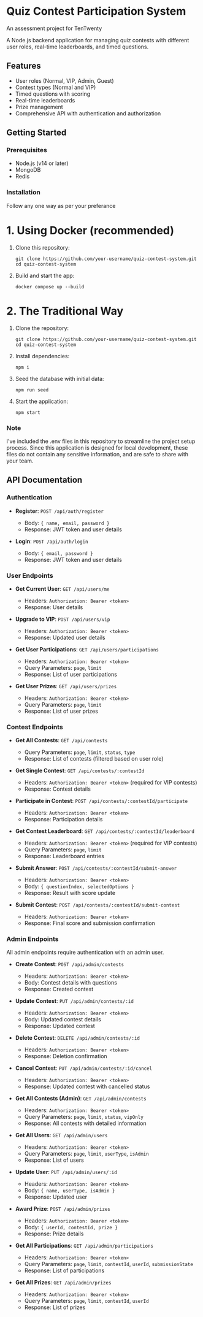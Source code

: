 # Quiz Contest Participation System
An assessment project for TenTwenty

A Node.js backend application for managing quiz contests with different user roles, real-time leaderboards, and timed questions.

## Features

- User roles (Normal, VIP, Admin, Guest)
- Contest types (Normal and VIP)
- Timed questions with scoring
- Real-time leaderboards
- Prize management
- Comprehensive API with authentication and authorization

## Getting Started

### Prerequisites

- Node.js (v14 or later)
- MongoDB
- Redis

### Installation

Follow any one way as per your preferance

# 1. Using Docker (recommended)

1. Clone this repository:

   ```
   git clone https://github.com/your-username/quiz-contest-system.git
   cd quiz-contest-system
   ```

2. Build and start the app:
   ```
   docker compose up --build
   ```

# 2. The Traditional Way

1. Clone the repository:

   ```
   git clone https://github.com/your-username/quiz-contest-system.git
   cd quiz-contest-system
   ```

2. Install dependencies:

   ```
   npm i
   ```

3. Seed the database with initial data:

   ```
   npm run seed
   ```

4. Start the application:
   ```
   npm start
   ```

### Note

I've included the .env files in this repository to streamline the project setup process. Since this application is designed for local development, these files do not contain any sensitive information, and are safe to share with your team.


## API Documentation

### Authentication

- **Register**: `POST /api/auth/register`

  - Body: `{ name, email, password }`
  - Response: JWT token and user details

- **Login**: `POST /api/auth/login`
  - Body: `{ email, password }`
  - Response: JWT token and user details

### User Endpoints

- **Get Current User**: `GET /api/users/me`

  - Headers: `Authorization: Bearer <token>`
  - Response: User details

- **Upgrade to VIP**: `POST /api/users/vip`

  - Headers: `Authorization: Bearer <token>`
  - Response: Updated user details

- **Get User Participations**: `GET /api/users/participations`

  - Headers: `Authorization: Bearer <token>`
  - Query Parameters: `page`, `limit`
  - Response: List of user participations

- **Get User Prizes**: `GET /api/users/prizes`
  - Headers: `Authorization: Bearer <token>`
  - Query Parameters: `page`, `limit`
  - Response: List of user prizes

### Contest Endpoints

- **Get All Contests**: `GET /api/contests`

  - Query Parameters: `page`, `limit`, `status`, `type`
  - Response: List of contests (filtered based on user role)

- **Get Single Contest**: `GET /api/contests/:contestId`

  - Headers: `Authorization: Bearer <token>` (required for VIP contests)
  - Response: Contest details

- **Participate in Contest**: `POST /api/contests/:contestId/participate`

  - Headers: `Authorization: Bearer <token>`
  - Response: Participation details

- **Get Contest Leaderboard**: `GET /api/contests/:contestId/leaderboard`

  - Headers: `Authorization: Bearer <token>` (required for VIP contests)
  - Query Parameters: `page`, `limit`
  - Response: Leaderboard entries

- **Submit Answer**: `POST /api/contests/:contestId/submit-answer`

  - Headers: `Authorization: Bearer <token>`
  - Body: `{ questionIndex, selectedOptions }`
  - Response: Result with score update

- **Submit Contest**: `POST /api/contests/:contestId/submit-contest`
  - Headers: `Authorization: Bearer <token>`
  - Response: Final score and submission confirmation

### Admin Endpoints

All admin endpoints require authentication with an admin user.

- **Create Contest**: `POST /api/admin/contests`

  - Headers: `Authorization: Bearer <token>`
  - Body: Contest details with questions
  - Response: Created contest

- **Update Contest**: `PUT /api/admin/contests/:id`

  - Headers: `Authorization: Bearer <token>`
  - Body: Updated contest details
  - Response: Updated contest

- **Delete Contest**: `DELETE /api/admin/contests/:id`

  - Headers: `Authorization: Bearer <token>`
  - Response: Deletion confirmation

- **Cancel Contest**: `PUT /api/admin/contests/:id/cancel`

  - Headers: `Authorization: Bearer <token>`
  - Response: Updated contest with cancelled status

- **Get All Contests (Admin)**: `GET /api/admin/contests`

  - Headers: `Authorization: Bearer <token>`
  - Query Parameters: `page`, `limit`, `status`, `vipOnly`
  - Response: All contests with detailed information

- **Get All Users**: `GET /api/admin/users`

  - Headers: `Authorization: Bearer <token>`
  - Query Parameters: `page`, `limit`, `userType`, `isAdmin`
  - Response: List of users

- **Update User**: `PUT /api/admin/users/:id`

  - Headers: `Authorization: Bearer <token>`
  - Body: `{ name, userType, isAdmin }`
  - Response: Updated user

- **Award Prize**: `POST /api/admin/prizes`

  - Headers: `Authorization: Bearer <token>`
  - Body: `{ userId, contestId, prize }`
  - Response: Prize details

- **Get All Participations**: `GET /api/admin/participations`

  - Headers: `Authorization: Bearer <token>`
  - Query Parameters: `page`, `limit`, `contestId`, `userId`, `submissionState`
  - Response: List of participations

- **Get All Prizes**: `GET /api/admin/prizes`
  - Headers: `Authorization: Bearer <token>`
  - Query Parameters: `page`, `limit`, `contestId`, `userId`
  - Response: List of prizes